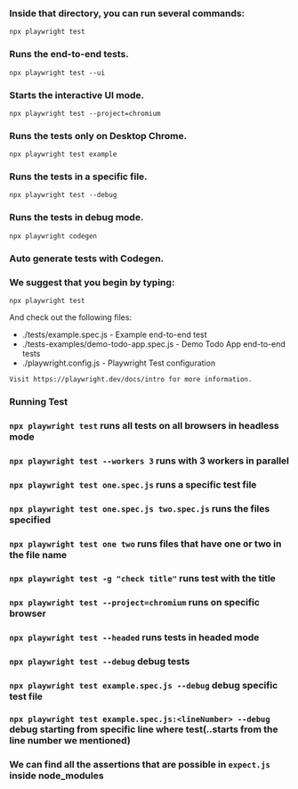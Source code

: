 ### Inside that directory, you can run several commands:

`npx playwright test`

### Runs the end-to-end tests.

`npx playwright test --ui`

### Starts the interactive UI mode.

`npx playwright test --project=chromium`

### Runs the tests only on Desktop Chrome.

`npx playwright test example`

### Runs the tests in a specific file.

`npx playwright test --debug`

### Runs the tests in debug mode.

`npx playwright codegen`

### Auto generate tests with Codegen.

### We suggest that you begin by typing:

`npx playwright test`

And check out the following files:

- ./tests/example.spec.js - Example end-to-end test
- ./tests-examples/demo-todo-app.spec.js - Demo Todo App end-to-end tests
- ./playwright.config.js - Playwright Test configuration

`Visit https://playwright.dev/docs/intro for more information.`

### Running Test

### `npx playwright test` runs all tests on all browsers in headless mode

### `npx playwright test --workers 3` runs with 3 workers in parallel

### `npx playwright test one.spec.js` runs a specific test file

### `npx playwright test one.spec.js two.spec.js` runs the files specified

### `npx playwright test one two` runs files that have one or two in the file name

### `npx playwright test -g "check title"` runs test with the title

### `npx playwright test --project=chromium` runs on specific browser

### `npx playwright test --headed` runs tests in headed mode

### `npx playwright test --debug` debug tests

### `npx playwright test example.spec.js --debug` debug specific test file

### `npx playwright test example.spec.js:<lineNumber> --debug` debug starting from specific line where test(..starts from the line number we mentioned)

### We can find all the assertions that are possible in `expect.js` inside node_modules
